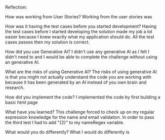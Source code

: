 Reflection:

How was working from User Stories?
Working from the user stories was 

How was it having the test cases before you started development?
Having the test cases before I started developing the solution made my job a lot easier because 
I knew exactly what my application should do. All the test cases passes then my solution is correct.

How did you use Generative AI?
I didn't use any generative AI as I felt I didn't need to and I would be able to complete the
challenge without using an generative AI.

What are the risks of using Generative AI?
The risks of using generative AI is that you might not actually understand the code you are 
working with because it has been generated by an AI instead of you own brain and research.

How did you implement the code?
I implemented the code by first building a basic html page 

What have you learned?
This challenge forced to check up on my regular expression knowledge for the name and email validaiton.
In order to pass the third test I had to add "{2}" to my nameRegex variable.


What would you do differently?
What I would do differently is